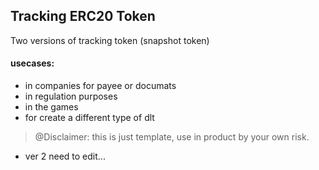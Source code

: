 ## Tracking ERC20 Token
Two versions of tracking token (snapshot token)

#### usecases:
- in companies for payee or documats
- in regulation purposes
- in the games
- for create a different type of dlt

> @Disclaimer: this is just template, use in product by your own risk.

- ver 2 need to edit...
